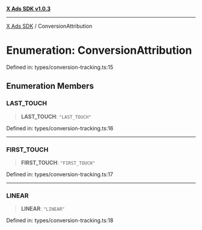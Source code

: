 [**X Ads SDK v1.0.3**](../README.md)

***

[X Ads SDK](../globals.md) / ConversionAttribution

# Enumeration: ConversionAttribution

Defined in: types/conversion-tracking.ts:15

## Enumeration Members

### LAST\_TOUCH

> **LAST\_TOUCH**: `"LAST_TOUCH"`

Defined in: types/conversion-tracking.ts:16

***

### FIRST\_TOUCH

> **FIRST\_TOUCH**: `"FIRST_TOUCH"`

Defined in: types/conversion-tracking.ts:17

***

### LINEAR

> **LINEAR**: `"LINEAR"`

Defined in: types/conversion-tracking.ts:18
